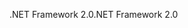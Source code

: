 <span data-ttu-id="50f61-101">.NET Framework 2.0</span><span class="sxs-lookup"><span data-stu-id="50f61-101">.NET Framework 2.0</span></span>